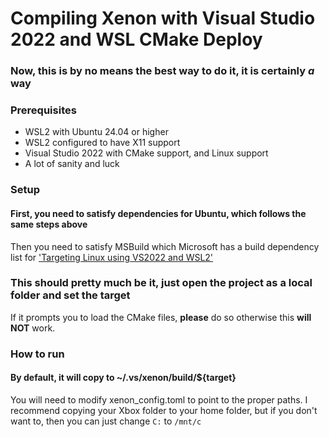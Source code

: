 # Compiling Xenon with Visual Studio 2022 and WSL CMake Deploy
### Now, this is by no means the best way to do it, it is certainly *a* way
### Prerequisites
* WSL2 with Ubuntu 24.04 or higher
* WSL2 configured to have X11 support
* Visual Studio 2022 with CMake support, and Linux support
* A lot of sanity and luck
### Setup
#### First, you need to satisfy dependencies for Ubuntu, which follows the same steps above
Then you need to satisfy MSBuild which Microsoft has a build dependency list for ['Targeting Linux using VS2022 and WSL2'](https://learn.microsoft.com/en-us/cpp/build/walkthrough-build-debug-wsl2?view=msvc-170)
### This should pretty much be it, just open the project as a local folder and set the target
If it prompts you to load the CMake files, **please** do so otherwise this **will NOT** work.
### How to run
#### By default, it will copy to ~/.vs/xenon/build/${target}
You will need to modify xenon_config.toml to point to the proper paths. I recommend copying your Xbox folder to your home folder, but if you don't want to, then you can just change `C:` to `/mnt/c`